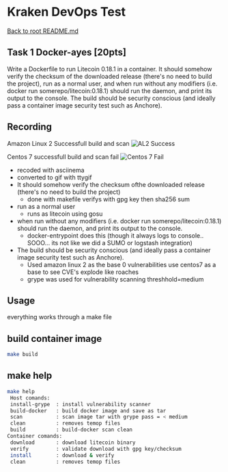 # Kraken DevOps Test
[Back to root README.md](/README.md)

## Task 1 Docker-ayes [20pts]
Write a Dockerfile to run Litecoin 0.18.1 in a container. It should somehow verify the checksum of
the downloaded release (there's no need to build the project), run as a normal user, and when run without any
modifiers (i.e. docker run somerepo/litecoin:0.18.1) should run the daemon, and print its output to the console.
The build should be security conscious (and ideally pass a container image security test such as Anchore). 

## Recording
Amazon Linux 2 Successfull build and scan
![AL2 Success](https://raw.githubusercontent.com/chris17453/kraken/master/media/task-01-al2.gif)

Centos 7 successfull build and scan fail
![Centos 7 Fail](https://raw.githubusercontent.com/chris17453/kraken/master/media/task-01-centos.gif)


- recoded with asciinema
- converted to gif with ttygif 
- It should somehow verify the checksum ofthe downloaded release (there's no need to build the project)
  - done with makefile verifys with gpg key then sha256 sum
- run as a normal user
  - runs as litecoin using gosu
- when run without any modifiers (i.e. docker run somerepo/litecoin:0.18.1) should run the daemon, and print its output to the console.
  - docker-entrypoint does this (though it always logs to console.. SOOO... its not like we did a SUMO or logstash integration)
- The build should be security conscious (and ideally pass a container image security test such as Anchore).
  - Used amazon linux 2 as the base 0 vulnerabilities use centos7 as a base to see CVE's explode like roaches
  - grype was used for vulnerability scanning threshhold=medium


 ## Usage
everything works through a make file


## build container image
```bash
make build
```


## make help
```bash
make help 
 Host comands:
 install-grype  : install vulnerability scanner
 build-docker   : build docker image and save as tar
 scan           : scan image tar with grype pass = < medium
 clean          : removes temop files
 build          : build-docker scan clean
Container comands:
 download       : download litecoin binary
 verify         : validate download with gpg key/checksum
 install        : download & verify 
 clean          : removes temop files
```

